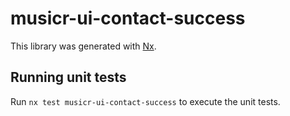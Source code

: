 # musicr-ui-contact-success

This library was generated with [Nx](https://nx.dev).

## Running unit tests

Run `nx test musicr-ui-contact-success` to execute the unit tests.
